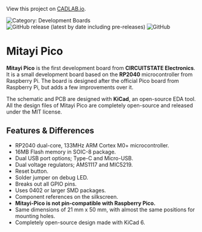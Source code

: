 View this project on [CADLAB.io](https://cadlab.io/project/25932). 

![Category: Development Boards](https://img.shields.io/badge/Category-Development%20Boards-blue?style=flat)
![GitHub release (latest by date including pre-releases)](https://img.shields.io/github/v/release/CIRCUITSTATE/Mitayi-Pico-RP2040?include_prereleases)
![GitHub](https://img.shields.io/github/license/CIRCUITSTATE/Mitayi-Pico-RP2040?style=flat)

# Mitayi Pico

**Mitayi Pico** is the first development board from **CIRCUITSTATE Electronics**. It is a small development board based on the **RP2040** microcontroller from Raspberry Pi. The board is designed after the official Pico board from Raspberry Pi, but adds a few improvements over it.

The schematic and PCB are designed with **KiCad**, an open-source EDA tool. All the design files of Mitayi Pico are completely open-source and released under the MIT license.

## Features & Differences

* RP2040 dual-core, 133MHz ARM Cortex M0+ microcontroller.
* 16MB Flash memory in SOIC-8 package.
* Dual USB port options; Type-C and Micro-USB.
* Dual voltage regulators; AMS1117 and MIC5219.
* Reset button.
* Solder jumper on debug LED.
* Breaks out all GPIO pins.
* Uses 0402 or larger SMD packages.
* Component references on the silkscreen.
* **Mitayi-Pico is not pin-compatible with Raspberry Pico.**
* Same dimensions of 21 mm x 50 mm, with almost the same positions for mounting holes.
* Completely open-source design made with KiCad 6.
